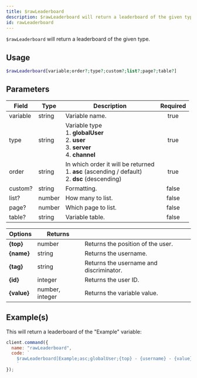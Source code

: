 ```yaml
---
title: $rawLeaderboard
description: $rawLeaderboard will return a leaderboard of the given type.
id: rawLeaderboard
---
```


`$rawLeaderboard` will return a leaderboard of the given type.

## Usage

```php
$rawLeaderboard[variable;order?;type?;custom?;list?;page?;table?]
```

## Parameters

| Field    | Type   | Description                                                                                               | Required |
| -------- | ------ | --------------------------------------------------------------------------------------------------------- | :------: |
| variable | string | Variable name.                                                                                            |   true   |
| type     | string | Variable type <br /> 1. **globalUser** <br /> 2. **user** <br /> 3. **server** <br /> 4. **channel**      |   true   |
| order    | string | In which order it will be returned <br /> 1. **asc** (ascending / default) <br /> 2. **dsc** (descending) |   true   |
| custom?  | string | Formatting.                                                                                               |  false   |
| list?    | number | How many to list.                                                                                         |  false   |
| page?    | number | Which page to list.                                                                                       |  false   |
| table?   | string | Variable table.                                                                                           |  false   |

| Options     | Returns         |                                         |
| ----------- | --------------- | --------------------------------------- |
| **{top}**   | number          | Returns the position of the user.       |
| **{name}**  | string          | Returns the username.                   |
| **{tag}**   | string          | Returns the username and discriminator. |
| **{id}**    | integer         | Returns the user ID.                    |
| **{value}** | number, integer | Returns the variable value.             |

## Example(s)

This will return a leaderboard of the "Example" variable:

```javascript
client.command({
  name: "rawLeaderboard",
  code: `
    $rawLeaderboard[Example;asc;globalUser;{top} - {username} - {value};10;1;main]
    `
});
```
